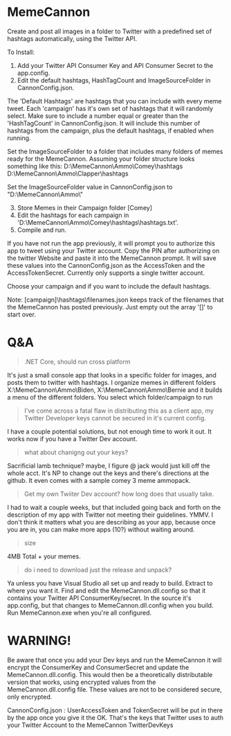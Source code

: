# MemeCannon
Create and post all images in a folder to Twitter with a predefined set of hashtags automatically, using the Twitter API.

To Install:
1) Add your Twitter API Consumer Key and API Consumer Secret to the app.config.
2) Edit the default hashtags, HashTagCount and ImageSourceFolder in CannonConfig.json. 

The 'Default Hashtags' are hashtags that you can include with every meme tweet. Each 'campaign' has it's own set of hashtags that it will randomly select. Make sure to include a number equal or greater than the 'HashTagCount' in CannonConfig.json. It will include this number of hashtags from the campaign, plus the default hashtags, if enabled when running. 

Set the ImageSourceFolder to a folder that includes many folders of memes ready for  the MemeCannon. Assuming your folder structure looks  something like this:
D:\\MemeCannon\Ammo\Comey\hashtags
D:\\MemeCannon\Ammo\Clapper\hashtags

Set the ImageSourceFolder value in CannonConfig.json to "D:\\MemeCannon\\Ammo\\"

3) Store Memes in their Campaign folder [Comey]
4) Edit the hashtags for each campaign in 'D:\\MemeCannon\Ammo\Comey\hashtags\hashtags.txt'.
5) Compile and run.

If you have not run the app previously, it will prompt you to authorize this app to tweet using your Twitter account. Copy the PIN after authorizing on the twitter Website and paste it into the MemeCannon prompt. It will save these values into the CannonConfig.json as the AccessToken and the AccessTokenSecret. Currently only supports a single twitter account.

Choose your campaign and if you want to include the default hashtags.

Note: [campaign]\hashtags\filenames.json keeps track of the filenames that the MemeCannon has posted previously. Just empty out the  array '[]' to start over. 


# Q&A
>.NET Core, should run cross platform

It's just a small console app that looks in a specific folder for images, and posts them to twitter with hashtags. I organize memes in different folders X:\MemeCannon\Ammo\Biden, X:\MemeCannon\Ammo\Bernie and it builds a menu of the different folders. You select which folder/campaign to run

>I've come across a fatal flaw in distributing this as a client app, my Twitter Developer keys cannot be secured in it's current config.

I have a couple potential solutions, but not enough time to work it out. It works now if you have a Twitter Dev account.
 
>what about chanigng out your keys?

Sacrificial lamb technique? maybe, I figure @ jack would just kill off the whole acct. It's NP to change out the keys and there's directions at the github. It even comes with a sample comey 3 meme ammopack.

>Get my own Twiiter Dev account? how long does that usually take.

I had to wait a couple weeks, but that included going back and forth on the description of my app with Twitter not meeting their guidelines. YMMV. I don't think it matters what you are describing as your app, because once you are in, you can make more apps (10?) without waiting around.

>size

4MB Total + your memes.
 
>do i need to download just the release and unpack?

Ya unless you have Visual Studio all set up and ready to build. Extract to where you want it. Find and edit the MemeCannon.dll.config so that it contains your Twitter API ConsumerKey/secret. In the source it's app.config, but that changes to MemeCannon.dll.config when you build. Run MemeCannon.exe when you're all configured.
  
# WARNING!
Be aware that once you add your Dev keys and run the MemeCannon it will encrypt the ConsumerKey and ConsumerSecret and update the MemeCannon.dll.config. This would then be a theoretically distributable version that works, using encrypted values from the MemeCannon.dll.config file. These values are not to be considered secure, only encrypted.
 
CannonConfig.json : UserAccessToken and TokenSecret will be put in there by the app once you give it the OK. That's the keys that Twitter uses to auth your Twitter Account to the MemeCannon TwitterDevKeys
